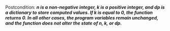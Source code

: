 Postcondition: ***n is a non-negative integer, k is a positive integer, and dp is a dictionary to store computed values. If k is equal to 0, the function returns 0. In all other cases, the program variables remain unchanged, and the function does not alter the state of n, k, or dp.***